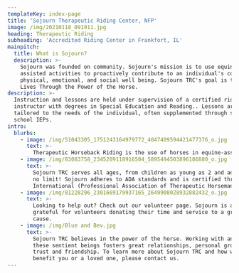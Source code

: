 ```yaml
---
templateKey: index-page
title: 'Sojourn Therapeutic Riding Center, NFP'
image: /img/20210118_091911.jpg
heading: Therapeutic Riding
subheading: 'Accredited Riding Center in Frankfort, IL'
mainpitch:
  title: What is Sojourn?
  description: >-
    Sojourn was founded on community. Sojourn's mission is to use equine
    assisted activities to proactively contribute to an individual's cognitive,
    physical, emotional, and social well being. Sojourn TRC's goal is to Enhance
    Lives Through the Power of the Horse.
description: >-
  Instruction and lessons are held under supervision of a certified riding
  instructor with degrees in Special Education and Reading.. Lessons are
  tailored to the needs of the individual, often supplemented through student's
  school IEPs.
intro:
  blurbs:
    - image: /img/51043305_1751243164979772_4047409594421477376_o.jpg
      text: >-
        Therapeutic Horseback Riding is the use of horses in equine-assisted activities. Horseback riding provides many benefits. The movement of the horse activates a variety of sensory imputs including: vestibular, proprioceptive, tactile, visual, auditory, and olfactory! Horseback riding helps with balance, strength, postural control, speech/communication and cognition. The Therapeutic Horseback Riding program is supervised by an Illinois State Board Learning Behavior Specialist and PATH Certified Therapeutic Riding Instructor.
    - image: /img/83083758_2345209118916504_5895494503896186880_o.jpg
      text: >-
        Sojourn TRC serves all ages, from children as young as 2 and adults to
        no limit! Sojourn adheres to ADA standards and is certified through PATH
        International (Professional Association of Therapeutic Horsemanship).
    - image: /img/81228296_2301669179937165_2649908028932882432_o.jpg
      text: >-
        Looking to help out? Check out our volunteer page. Sojourn is always
        grateful for volunteers donating their time and service to a great
        cause.
    - image: /img/Blue and Bev.jpg
      text: >-
        Sojourn TRC believes in the power of the horse. Working with and around
        these sentient beings fosters great relationships, personal growth,
        trust and friendship. To learn more about Sojourn TRC and how we might
        benefit you or a loved one, please contact us.
---
```

